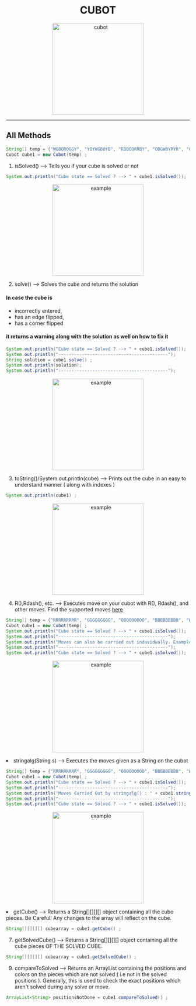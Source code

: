 
<h1 align="center">CUBOT</h1>

<p align="center">
  <img width="250" src="https://cdn.discordapp.com/attachments/812010624301269012/846043080104607744/output-onlinepngtools.png" alt="cubot">
</p>


<hr> 

## All Methods 


```java
String[] temp = {"WGBOROGGY", "YOYWGBOYB", "RBBOORRBY", "OBGWBYRYR", "GRWRGYWGB", "OWWWYROGG"};
Cubot cube1 = new Cubot(temp) ; 
```
1. isSolved() --> Tells you if your cube is solved or not 

```java
System.out.println("Cube state == Solved ? --> " + cube1.isSolved());
```
 <p align="center">
  <img width="250" src="https://user-images.githubusercontent.com/75845563/119397066-4bd11300-bcf3-11eb-8a7b-feee3a81b287.png" alt="example">
</p>

2. solve() --> Solves the cube and returns the solution 
#### In case the cube is 
* incorrectly entered, 
* has an edge flipped,
* has a corner flipped 
#### it returns a warning along with the solution as well on how to fix it 

```java
System.out.println("Cube state == Solved ? --> " + cube1.isSolved());
System.out.println("------------------------------------------");
String solution = cube1.solve() ;
System.out.println(solution);
System.out.println("------------------------------------------");
```
 <p align="center">
  <img width="250" src="https://user-images.githubusercontent.com/75845563/119396729-e0874100-bcf2-11eb-8ac0-e6a943983f11.png" alt="example">
</p>

3. toString()/System.out.println(cube) --> Prints out the cube in an easy to understand manner ( along with indexes ) 

```java
System.out.println(cube1) ; 
```

 <p align="center">
  <img width="250" src="https://user-images.githubusercontent.com/75845563/119397820-4e803800-bcf4-11eb-9eb1-c156694a7613.png" alt="example">
</p>

4. R(),Rdash(), etc. --> Executes move on your cubot with R(), Rdash(), and other moves. Find the supported moves [here]()

```java
String[] temp = {"RRRRRRRRR", "GGGGGGGGG", "OOOOOOOOO", "BBBBBBBBB", "WWWWWWWWW", "YYYYYYYYY"};
Cubot cube1 = new Cubot(temp) ;
System.out.println("Cube state == Solved ? --> " + cube1.isSolved());
System.out.println("------------------------------------------");
System.out.println("Moves can also be carried out induvidually. Example move : " + cube1.R());
System.out.println("------------------------------------------");
System.out.println("Cube state == Solved ? --> " + cube1.isSolved());
```

 <p align="center">
  <img width="250" src="https://user-images.githubusercontent.com/75845563/119398164-ccdcda00-bcf4-11eb-9e2b-94de573443c5.png" alt="example">
</p

5. stringalg(String s) --> Executes the moves given as a String on the cubot 

```java
String[] temp = {"RRRRRRRRR", "GGGGGGGGG", "OOOOOOOOO", "BBBBBBBBB", "WWWWWWWWW", "YYYYYYYYY"};
Cubot cube1 = new Cubot(temp) ;
System.out.println("Cube state == Solved ? --> " + cube1.isSolved());
System.out.println("------------------------------------------");
System.out.println("Moves Carried Out by stringalg() : " + cube1.stringalg("R U R' U'") );
System.out.println("------------------------------------------");
System.out.println("Cube state == Solved ? --> " + cube1.isSolved());
```

 <p align="center">
  <img width="250" src="https://user-images.githubusercontent.com/75845563/119398424-26dd9f80-bcf5-11eb-9f67-003c5815635b.png" alt="example">
</p

6. getCube() --> Returns a String[][][][] object containing all the cube pieces. Be Careful! Any changes to the array will reflect on the cube. 

```java
String[][][][] cubearray = cube1.getCube() ; 
```

7. getSolvedCube() --> Returns a String[][][][] object containing all the cube pieces OF THE SOLVED CUBE. 

```java
String[][][][] cubearray = cube1.getSolvedCube() ; 
```

9. compareToSolved --> Returns an ArrayList containing the positions and colors on the pieces which are not solved ( i.e not in the solved positions ). Generally, this is used to check the exact positions which aren't solved during any solve or move. 

```java
ArrayList<String> positionsNotDone = cube1.compareToSolved() ; 
```

